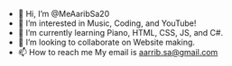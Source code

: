 - 👋 Hi, I’m @MeAaribSa20
- 👀 I’m interested in Music, Coding, and YouTube!
- 🌱 I’m currently learning Piano, HTML, CSS, JS, and C#.
- 💞️ I’m looking to collaborate on Website making.
- 📫 How to reach me My email is aarrib.sa@gmail.com 

<!---
MeAaribSa20/MeAaribSa20 is a ✨ special ✨ repository because its `README.md` (this file) appears on your GitHub profile.
You can click the Preview link to take a look at your changes.
--->
